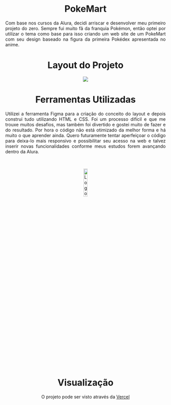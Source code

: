 <h1 align="center"> PokeMart</h1>
<p align="justify">Com base nos cursos da Alura, decidi arriscar e desenvolver meu primeiro projeto do zero. Sempre fui muito fã da franquia Pokémon, então optei por utilizar o tema como base para isso criando um web site de um PokeMart com seu design baseado na figura da primeira Pokédex apresentada no anime.</p>

<h1 align="center"> Layout do Projeto</h1>

<p align="center"><img src="https://github.com/ismandrade/pokemart/assets/134115209/e81e79d1-f130-40a6-83fb-2285857469c9"></p>

 <h1 align="center">Ferramentas Utilizadas</h1>

<p align="justify">Utilizei a ferramenta Figma para a criação do conceito do layout e depois construi tudo utilizando HTML e CSS. Foi um processo difícil e que me trouxe muitos desafios, mas também foi divertido e gostei muito de fazer e do resultado. Por hora o código não está otimizado da melhor forma e há muito o que aprender ainda. Quero futuramente tentar aperfeiçoar o código para deixa-lo mais responsivo e possibilitar seu acesso na web e talvez inserir novas funcionalidades conforme meus estudos forem avançando dentro da Alura.</p>
  
<br>

<p align="center"><img src="https://user-images.githubusercontent.com/134115209/243508979-3b8d91da-3168-44a2-9dd3-f40a198580a8.png" alt="Logo HTML 5 e CSS 3" width="15%"></p>

<br>
 
 <h1 align="center">Visualização</h1>
  
<p align="center">O projeto pode ser visto através da <a href="https://pokemart-one.vercel.app/index.html">Vercel</a></p>
